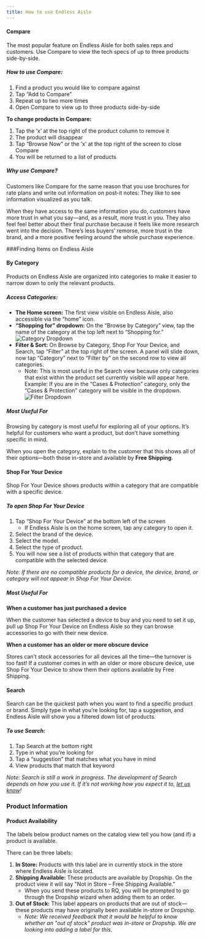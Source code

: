 ```yaml
---
title: How to use Endless Aisle
---
```


#### Compare

The most popular feature on Endless Aisle for both sales reps and customers. Use Compare to view the tech specs of up to three products side-by-side.

##### How to use Compare:
1. Find a product you would like to compare against
2. Tap “Add to Compare”
3. Repeat up to two more times
4. Open Compare to view up to three products side-by-side

**To change products in Compare:**
1. Tap the ‘x’ at the top right of the product column to remove it
2. The product will disappear
3. Tap “Browse Now” or the ‘x’ at the top right of the screen to close Compare
4. You will be returned to a list of products

##### Why use Compare?

Customers like Compare for the same reason that you use brochures for rate plans and write out information on post-it notes: They like to see information visualized as you talk.

When they have access to the same information you do, customers have more trust in what you say—and, as a result, more trust in you. They also feel feel better about their final purchase because it feels like more research went into the decision. There’s less buyers’ remorse, more trust in the brand, and a more positive feeling around the whole purchase experience.

###Finding Items on Endless Aisle

#### By Category

Products on Endless Aisle are organized into categories to make it easier to narrow down to only the relevant products.

##### Access Categories:
* **The Home screen:** The first view visible on Endless Aisle, also accessible via the “home” icon.
* **“Shopping for” dropdown:** On the “Browse by Category” view, tap the name of the category at the top left next to “Shopping for.” ![Category Dropdown](/images/category-dropdown.jpg "Category Dropdown")
* **Filter & Sort:** On Browse by Category, Shop For Your Device, and Search, tap “Filter” at the top right of the screen. A panel will slide down, now tap “Category” next to “Filter by” on the second row to view all categories.
    * Note: This is most useful in the Search view because only categories that exist within the product set currently visible will appear here. Example: If you are in the “Cases & Protection” category, only the “Cases & Protection” category will be visible in the dropdown.
![Filter Dropdown](/images/filter-dropdown.jpg "Filter Dropdown")

##### Most Useful For

Browsing by category is most useful for exploring all of your options. It’s helpful for customers who want a product, but don’t have something specific in mind.

When you open the category, explain to the customer that this shows all of their options—both those in-store and available by **Free Shipping**.

#### Shop For Your Device

Shop For Your Device shows products within a category that are compatible with a specific device.

##### To open Shop For Your Device
1. Tap “Shop For Your Device” at the bottom left of the screen
    * If Endless Aisle is on the home screen, tap any category to open it.
2. Select the brand of the device.
3. Select the model.
4. Select the type of product.
5. You will now see a list of products within that category that are compatible with the selected device.

_Note: If there are no compatible products for a device, the device, brand, or category will not appear in Shop For Your Device._

##### Most Useful For

**When a customer has just purchased a device**

When the customer has selected a device to buy and you need to set it up, pull up Shop For Your Device on Endless Aisle so they can browse accessories to go with their new device.

**When a customer has an older or more obscure device**

Stores can’t stock accessories for all devices all the time—the turnover is too fast! If a customer comes in with an older or more obscure device, use Shop For Your Device to show them their options available by Free Shipping.

#### Search

Search can be the quickest path when you want to find a specific product or brand. Simply type in what you’re looking for, tap a suggestion, and Endless Aisle will show you a filtered down list of products.

##### To use Search:
1. Tap Search at the bottom right
2. Type in what you’re looking for
3. Tap a “suggestion” that matches what you have in mind
4. View products that match that keyword

_Note: Search is still a work in progress. The development of Search depends on how you use it. If it’s not working how you expect it to, [let us know](mailto:pilot.support@iqmetrix.com)!_

### Product Information

#### Product Availability

The labels below product names on the catalog view tell you how (and if) a product is available.

There can be three labels:
1. **In Store:** Products with this label are in currently stock in the store where Endless Aisle is located.
2. **Shipping Available:** These products are available by Dropship. On the product view it will say "Not in Store – Free Shipping Available."
    * When you send these products to RQ, you will be prompted to go through the Dropship wizard when adding them to an order.
3. **Out of Stock:** This label appears on products that are out of stock—these products may have originally been available in-store or Dropship.
    * _Note: We received feedback that it would be helpful to know whether an "out of stock" product was in-store or Dropship. We are looking into adding a label for this._

